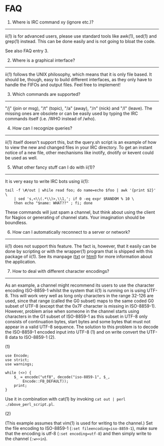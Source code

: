 FAQ
===

1. Where is IRC command xy (ignore etc.)?
-----------------------------------------
ii(1) is for advanced users, please use standard tools like awk(1), sed(1) and
grep(1) instead. This can be done easily and is not going to bloat the code.

See also FAQ entry 3.

2. Where is a graphical interface?
----------------------------------
ii(1) follows the UNIX philosophy, which means that it is only file based. It
should be, though, easy to build different interfaces, as they only have to
handle the FIFOs and output files. Feel free to implement!

3. Which commands are supported?
--------------------------------
"/j" (join or msg), "/t" (topic), "/a" (away), "/n" (nick) and "/l" (leave).
The missing ones are obsolete or can be easily used by typing the IRC commands
itself (i.e. /WHO instead of /who).

4. How can I recognize queries?
-------------------------------
ii(1) itself doesn't support this, but the query.sh script is an example of
how to view the new and changed files in your IRC directory. To get an instant
notice of a new file, other mechanisms like inotify, dnotify or kevent could be
used as well.

5. What other fancy stuff can I do with ii(1)?
----------------------------------------------
It is very easy to write IRC bots using ii(1):

	tail -f \#/out | while read foo; do name=echo $foo | awk '{print $2}' \
	    | sed 's,<\\(.*\\)>,\\1,'; if 0 -eq expr $RANDOM % 10 \
	    then echo "$name: WHAT??" ; fi; done

These commands will just spam a channel, but think about using the client for
Nagios or generating of channel stats. Your imagination should be boundless.

6. How can I automatically reconnect to a server or network?
------------------------------------------------------------
ii(1) does not support this feature. The fact is, however, that it easily can
be done by scripting or with the wrapper(1) program that is shipped with this
package of ii(1). See its manpage ([txt][wrapper_man_txt] or
[html][wrapper_man_html]) for more information about the application.

7. How to deal with different character encodings?
--------------------------------------------------
As an example, a channel might recommend its users to use the character
encoding ISO-8859-1 whilst the system that ii(1) is running on is using UTF-8.
This will work very well as long only characters in the range 32-126 are used,
since that range (called the G0 subset) maps to the same coded G0 subset of
UTF-8 (except that the 0x7F character is missing in ISO-8859-1). However,
problem arise when someone in the channel starts using characters in the G1
subset of ISO-8859-1 as this subset in UTF-8 only consists of continuation
bytes, start bytes and some bytes that must not appear in a valid UTF-8
sequence. The solution to this problem is to decode the ISO-8859-1 encoded
input into UTF-8 (1) and on write convert the UTF-8 data to ISO-8859-1 (2).

(1)

	use Encode;
	use strict;
	use warnings;
	
	while (<>) {
		$_ = encode("utf8", decode("iso-8859-1", $_,
		    Encode::FB_DEFAULT));
		print;
	}

Use it in combination with cat(1) by invoking `cat out | perl
./above_perl_script.pl`.

(2)

(This example assumes that vim(1) is used for writing to the channel.) Set the
file encoding to ISO-8859-1 (`:set fileencoding=iso-8859-1`), make sure that
the encoding is utf-8 (`:set encoding=utf-8`) and then simply write to the
channel (`:w>>in`).

[wrapper_man_txt]: http://buncombe.github.com/iii/wrapper.1.txt
[wrapper_man_html]: http://buncombe.github.com/iii/wrapper.1.html
